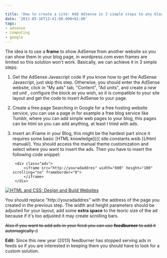 ```yaml
---

title: 'How to create a site: Add Adsense in 3 simple steps to any blog or page that allows frames'
date: '2013-05-16T13:41:00.000+01:00'
tags:
- adsense
- computing
- google
---
```



The idea is to use a **frame** to show AdSense from another website so you can show them in your blog page, in wordpress.com even frames are limited so this solution won't work. Basically, we can achieve it in 3 simple steps:

1. Get the AdSense Javascript code If you know how to get the AdSense Javascript, just skip this step. Otherwise, you should enter the AdSense website, click in "My ads" tab, "Content", "Ad units", and create a *new ad unit* , configure the block as you wish, so it is compatible to your site layout and get the code to insert AdSense to your page.

2. Create a free page Searching in Google for a free hosting website service, you can use a page in for example a free blog service like Tumblr, where you can add simple web pages to your blog, this pages can be html so you can add anything, at least I tried with ads.

3. Insert an iFrame in your Blog, this might be the hardest part since it requires some basic [HTML knowledge]({{ site.constants.wsib }}/html manual/). You should access the manual theme customization and select where you want to insert the ads. Then you have to insert the following code snippet:

        <div class="ads">
            <iframe src="http://youradaddres" width="600" height="100" scrolling="no" frameborder="0">
            </iframe>
        </div>

[![HTML and CSS: Design and Build Websites](https://m.media-amazon.com/images/I/41WznOEKmAL._SL160_.jpg)](<https://www.amazon.com/dp/1118008189?tag={{ site.constants.amazon_com }}&linkCode=ogi&th=1&psc=1>)

You should replace "http://youradaddres" with the address of the page you created in the previous step. The width and height parameters should be adjusted for your layout, add some **extra space** to the teoric size of the ad because if it's too adjusted it may create scrolling bars.

~~Also if you want to add ads in your feed you can use **feedburner** to add it automagically :)~~

**Edit:** Since this new year (2013) feedburner has stopped serving ads in feeds so if you are interested in keeping them you should have to look for a custom solution.
